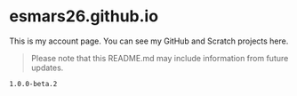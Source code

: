 # esmars26.github.io
This is my account page. You can see my GitHub and Scratch projects here.
>Please note that this README.md may include information from future updates.

`1.0.0-beta.2`
